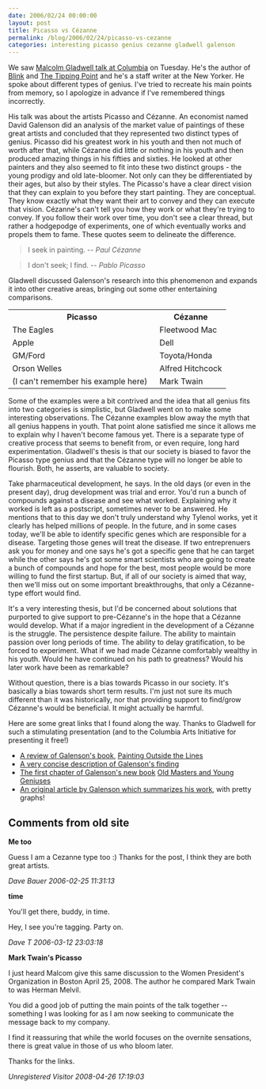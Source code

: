 ```yaml
---
date: 2006/02/24 00:00:00
layout: post
title: Picasso vs Cézanne
permalink: /blog/2006/02/24/picasso-vs-cezanne
categories: interesting picasso genius cezanne gladwell galenson
---
```


We saw [Malcolm Gladwell talk at Columbia](http://www.cuarts.com/cu_arts_blog/2006/02/malcom_gladwell.html) on Tuesday. He's the author of [Blink](http://www.amazon.com/exec/obidos/ASIN/0316172324/vinodkurupshomep) and [The Tipping Point](http://www.amazon.com/exec/obidos/ASIN/0316346624/vinodkurupshomep) and he's a staff writer at the New Yorker. He spoke about different types of genius. I've tried to recreate his main points from memory, so I apologize in advance if I've remembered things incorrectly.

His talk was about the artists Picasso and Cézanne. An economist named David Galenson did an analysis of the market value of paintings of these great artists and concluded that they represented two distinct types of genius. Picasso did his greatest work in his youth and then not much of worth after that, while Cézanne did little or nothing in his youth and then produced amazing things in his fifties and sixties. He looked at other painters and they also seemed to fit into these two distinct groups - the young prodigy and old late-bloomer. Not only can they be differentiated by their ages, but also by their styles. The Picasso's have a clear direct vision that they can explain to you before they start painting. They are conceptual. They know exactly what they want their art to convey and they can execute that vision. Cézanne's can't tell you how they work or what they're trying to convey. If you follow their work over time, you don't see a clear thread, but rather a hodgepodge of experiments, one of which eventually works and propels them to fame. These quotes seem to delineate the difference.

> I seek in painting. 
> -- _Paul Cézanne_

> I don't seek; I find. 
> -- _Pablo Picasso_

Gladwell discussed Galenson's research into this phenomenon and expands it into other creative areas, bringing out some other entertaining comparisons.

<table> 
<tr><th>Picasso</th><th>Cézanne</th></tr> 
<tr><td>The Eagles</td><td>Fleetwood Mac</td></tr> 
<tr><td>Apple</td><td>Dell</td></tr> 
<tr><td>GM/Ford</td><td>Toyota/Honda</td></tr> 
<tr><td>Orson Welles</td><td>Alfred Hitchcock</td></tr> 
<tr><td>(I can't remember his example here)&nbsp;&nbsp;</td><td>Mark Twain</td></tr> 
</table> 

Some of the examples were a bit contrived and the idea that all genius fits into two categories is simplistic, but Gladwell went on to make some interesting observations. The Cézanne examples blow away the myth that all genius happens in youth. That point alone satisfied me since it allows me to explain why I haven't become famous yet. There is a separate type of creative process that seems to benefit from, or even require, long hard experimentation. Gladwell's thesis is that our society is biased to favor the Picasso type genius and that the Cézanne type will no longer be able to flourish. Both, he asserts, are valuable to society.

Take pharmaceutical development, he says. In the old days (or even in the present day), drug development was trial and error. You'd run a bunch of compounds against a disease and see what worked. Explaining why it worked is left as a postscript, sometimes never to be answered. He mentions that to this day we don't truly understand why Tylenol works, yet it clearly has helped millions of people. In the future, and in some cases today, we'll be able to identify specific genes which are responsible for a disease. Targeting those genes will treat the disease. If two entreprenuers ask you for money and one says he's got a specific gene that he can target while the other says he's got some smart scientists who are going to create a bunch of compounds and hope for the best, most people would be more willing to fund the first startup. But, if all of our society is aimed that way, then we'll miss out on some important breakthroughs, that only a Cézanne-type effort would find.

It's a very interesting thesis, but I'd be concerned about solutions that purported to give support to pre-Cézanne's in the hope that a Cézanne would develop. What if a major ingredient in the development of a Cézanne is the struggle. The persistence despite failure. The ability to maintain passion over long periods of time. The ability to delay gratification, to be forced to experiment. What if we had made Cézanne comfortably wealthy in his youth. Would he have continued on his path to greatness? Would his later work have been as remarkable?

Without question, there is a bias towards Picasso in our society. It's basically a bias towards short term results. I'm just not sure its much different than it was historically, nor that providing support to find/grow Cézanne's would be beneficial. It might actually be harmful.

Here are some great links that I found along the way. Thanks to Gladwell for such a stimulating presentation (and to the Columbia Arts Initiative for presenting it free!)
 
- [A review of Galenson's book](http://www.eh.net/lists/archives/hes/may-2002/0044.php), [Painting Outside the Lines](http://www.amazon.com/exec/obidos/ASIN/0674006127/vinodkurupshomep)
- [A very concise description of Galenson's finding](http://chronicle.uchicago.edu/020124/quantifyingart.shtml)
- [The first chapter of Galenson's new book](http://www.pupress.princeton.edu/chapters/s8019.html) [Old Masters and Young Geniuses](http://www.amazon.com/exec/obidos/ASIN/0691121095/vinodkurupshomep)
- [An original article by Galenson which summarizes his work](http://www.nber.org/reporter/fall03/galenson.html), with pretty graphs!

<div id="comment-box">
<h2>Comments from old site</h2>

<div class="one-comment">
<p><b>Me too</b></p>
<p>
Guess I am a Cezanne type too :) Thanks for the post, I think they are
both great artists.
</p>
<address class="signature">
<span class="author">Dave Bauer</span>
<span class="date">2006-02-25 11:31:13</span>
</address>
</div>

<div class="one-comment">
<p><b>time</b></p>
<p>
You'll get there, buddy, in time.
</p>
<p>
Hey, I see you're tagging.   Party on.
</p>
<address class="signature">
<span class="author">Dave T</span>
<span class="date">2006-03-12 23:03:18</span>
</address>
</div>

<div class="one-comment">
<p><b>Mark Twain's Picasso</b></p>
<p>
I just heard Malcom give this same discussion to the Women President's
Organization in Boston April 25, 2008.  The author he compared Mark
Twain to was Herman Melvil.
</p>
<p>
You did a good job of putting the main points of the talk together --
something I was looking for as I am now seeking to communicate the
message back to my company.
</p>
<p>
I find it reassuring that while the world focuses on the overnite
sensations, there is great value in those of us who bloom later.
</p>
<p>
Thanks for the links.
</p>
<address class="signature">
<span class="author">Unregistered Visitor</span>
<span class="date">2008-04-26 17:19:03</span>
</address>
</div>

</div>
